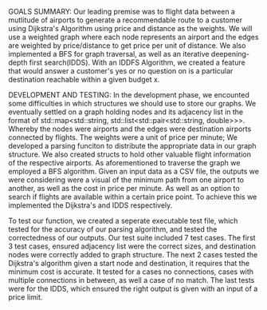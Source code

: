

GOALS SUMMARY:
Our leading premise was to flight data between a mutlitude of airports to generate a recommendable route to a customer using Dijkstra's Algorithm using price and distance as the weights. 
We will use a weighted graph where each node represents an airport and the edges are weighted by price/distance to get price per unit of distance. We also implemented a BFS for 
graph traversal, as well as an iterative deepening-depth first search(IDDS). With an IDDFS Algorithm, we created a feature that would answer a customer's  yes or no question on is a 
particular destination reachable within a given budget x.

DEVELOPMENT AND TESTING: 
In the development phase, we encounted some difficulties in which structures we should use to store our graphs. We eventually settled on a graph holding nodes and its adjacency list in the format of 
std::map<std::string, std::list<std::pair<std::string, double>>>. Whereby the nodes were airports and the edges were destination airports connected by flights. The weights were a unit of price per minute; 
We developed a parsing funciton to distribute the appropriate data in our graph structure. We also created structs to hold other valuable flight information of the respective airports. As aforementioned to 
traverse the graph we employed a BFS algorithm. Given an input data as a CSV file, the outputs we were considering were a visual of the minimum path from one airport to another, as well as the cost in price
per minute. As well as an option to search if flights are available within a certain price point. To achieve this we implemented the Dijkstra's and IDDS respectively. 

To test our function, we created a seperate executable test file, which tested for the accuracy of our parsing algorithm, and tested the correctedness of our outputs. Our test suite included 7 test cases.
The first 3 test cases, ensured adjacency list were the correct sizes, and destination nodes were correctly added to graph structure. The next 2 cases tested the Dijkstra's algorithm given a start node and destination,
it requires that the minimum cost is accurate. It tested for a cases no connections, cases with multiple connections in between, as well a case of no match. 
The last tests were for the IDDS, which ensured the right output is given with an input of a price limit. 



